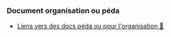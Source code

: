 ### Document organisation ou péda

* [ Liens vers des docs péda ou pour l'organisation 📔](https://gitlab.com/dashboard-streamlit/mono-glenans/-/tree/main/document-stage)
